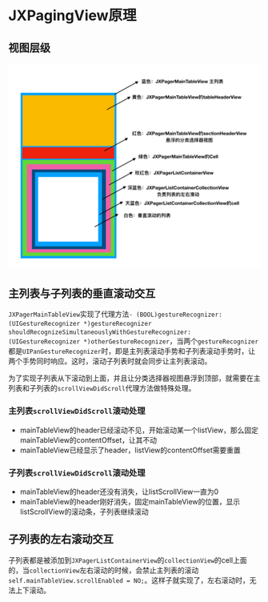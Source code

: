 # JXPagingView原理

## 视图层级

![structure](https://github.com/pujiaxin33/JXExampleImages/blob/master/JXPaingView/JXPagingView%20Structure.png)

## 主列表与子列表的垂直滚动交互

`JXPagerMainTableView`实现了代理方法`- (BOOL)gestureRecognizer:(UIGestureRecognizer *)gestureRecognizer shouldRecognizeSimultaneouslyWithGestureRecognizer:(UIGestureRecognizer *)otherGestureRecognizer`，当两个`gestureRecognizer`都是`UIPanGestureRecognizer`时，即是主列表滚动手势和子列表滚动手势时，让两个手势同时响应。这时，滚动子列表时就会同步让主列表滚动。

为了实现子列表从下滚动到上面，并且让分类选择器视图悬浮到顶部，就需要在主列表和子列表的`scrollViewDidScroll`代理方法做特殊处理。

### 主列表`scrollViewDidScroll`滚动处理

- mainTableView的header已经滚动不见，开始滚动某一个listView，那么固定mainTableView的contentOffset，让其不动
- mainTableView已经显示了header，listView的contentOffset需要重置

### 子列表`scrollViewDidScroll`滚动处理

- mainTableView的header还没有消失，让listScrollView一直为0
- mainTableView的header刚好消失，固定mainTableView的位置，显示listScrollView的滚动条，子列表继续滚动

## 子列表的左右滚动交互

子列表都是被添加到`JXPagerListContainerView`的`collectionView`的cell上面的，当`collectionView`左右滚动的时候，会禁止主列表的滚动`self.mainTableView.scrollEnabled = NO;`。这样子就实现了，左右滚动时，无法上下滚动。


